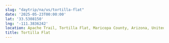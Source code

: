 ```yaml
---
slug: "daytrip/na/us/tortilla-flat"
date: '2025-05-23T00:00:00'
lat: '33.5308150'
lng: '-111.3836242'
location: Apache Trail, Tortilla Flat, Maricopa County, Arizona, United States
title: Tortilla Flat
---
```



